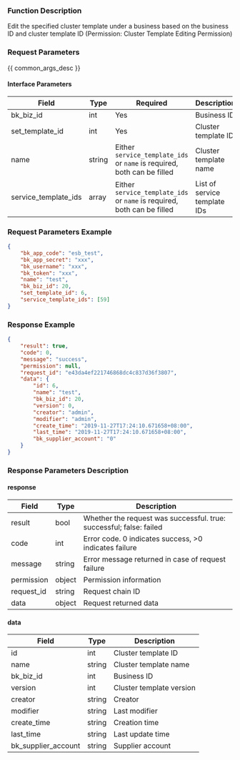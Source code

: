 ### Function Description

Edit the specified cluster template under a business based on the business ID and cluster template ID (Permission: Cluster Template Editing Permission)

### Request Parameters

{{ common_args_desc }}

#### Interface Parameters

| Field                | Type   | Required                                                     | Description                  |
| -------------------- | ------ | ------------------------------------------------------------ | ---------------------------- |
| bk_biz_id            | int    | Yes                                                          | Business ID                  |
| set_template_id      | int    | Yes                                                          | Cluster template ID          |
| name                 | string | Either `service_template_ids` or `name` is required, both can be filled | Cluster template name        |
| service_template_ids | array  | Either `service_template_ids` or `name` is required, both can be filled | List of service template IDs |

### Request Parameters Example

```json
{
    "bk_app_code": "esb_test",
    "bk_app_secret": "xxx",
    "bk_username": "xxx",
    "bk_token": "xxx",
    "name": "test",
    "bk_biz_id": 20,
    "set_template_id": 6,
    "service_template_ids": [59]
}
```

### Response Example

```json
{
    "result": true,
    "code": 0,
    "message": "success",
    "permission": null,
    "request_id": "e43da4ef221746868dc4c837d36f3807",
    "data": {
        "id": 6,
        "name": "test",
        "bk_biz_id": 20,
        "version": 0,
        "creator": "admin",
        "modifier": "admin",
        "create_time": "2019-11-27T17:24:10.671658+08:00",
        "last_time": "2019-11-27T17:24:10.671658+08:00",
        "bk_supplier_account": "0"
    }
}
```

### Response Parameters Description

#### response

| Field       | Type   | Description                                                  |
| ---------- | ------ | ------------------------------------------------------------ |
| result     | bool   | Whether the request was successful. true: successful; false: failed |
| code       | int    | Error code. 0 indicates success, >0 indicates failure        |
| message    | string | Error message returned in case of request failure            |
| permission | object | Permission information                                       |
| request_id | string | Request chain ID                                             |
| data       | object | Request returned data                                        |

#### data

| Field                | Type   | Description              |
| ------------------- | ------ | ------------------------ |
| id                  | int    | Cluster template ID      |
| name                | string | Cluster template name    |
| bk_biz_id           | int    | Business ID              |
| version             | int    | Cluster template version |
| creator             | string | Creator                  |
| modifier            | string | Last modifier            |
| create_time         | string | Creation time            |
| last_time           | string | Last update time         |
| bk_supplier_account | string | Supplier account         |